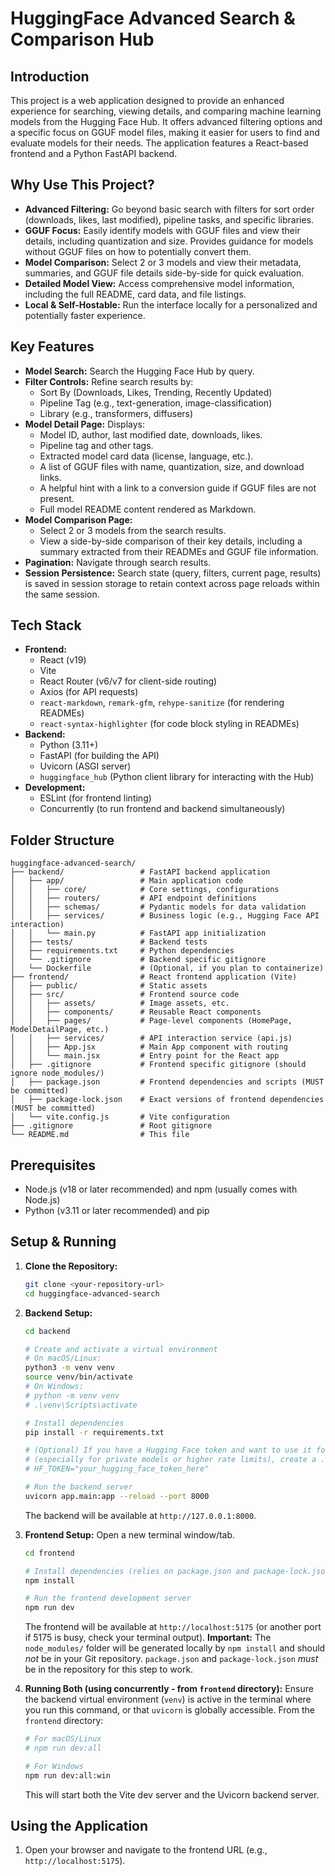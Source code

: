 # HuggingFace Advanced Search & Comparison Hub

## Introduction

This project is a web application designed to provide an enhanced experience for searching, viewing details, and comparing machine learning models from the Hugging Face Hub. It offers advanced filtering options and a specific focus on GGUF model files, making it easier for users to find and evaluate models for their needs. The application features a React-based frontend and a Python FastAPI backend.

## Why Use This Project?

-   **Advanced Filtering:** Go beyond basic search with filters for sort order (downloads, likes, last modified), pipeline tasks, and specific libraries.
-   **GGUF Focus:** Easily identify models with GGUF files and view their details, including quantization and size. Provides guidance for models without GGUF files on how to potentially convert them.
-   **Model Comparison:** Select 2 or 3 models and view their metadata, summaries, and GGUF file details side-by-side for quick evaluation.
-   **Detailed Model View:** Access comprehensive model information, including the full README, card data, and file listings.
-   **Local & Self-Hostable:** Run the interface locally for a personalized and potentially faster experience.

## Key Features

-   **Model Search:** Search the Hugging Face Hub by query.
-   **Filter Controls:** Refine search results by:
    -   Sort By (Downloads, Likes, Trending, Recently Updated)
    -   Pipeline Tag (e.g., text-generation, image-classification)
    -   Library (e.g., transformers, diffusers)
-   **Model Detail Page:** Displays:
    -   Model ID, author, last modified date, downloads, likes.
    -   Pipeline tag and other tags.
    -   Extracted model card data (license, language, etc.).
    -   A list of GGUF files with name, quantization, size, and download links.
    -   A helpful hint with a link to a conversion guide if GGUF files are not present.
    -   Full model README content rendered as Markdown.
-   **Model Comparison Page:**
    -   Select 2 or 3 models from the search results.
    -   View a side-by-side comparison of their key details, including a summary extracted from their READMEs and GGUF file information.
-   **Pagination:** Navigate through search results.
-   **Session Persistence:** Search state (query, filters, current page, results) is saved in session storage to retain context across page reloads within the same session.

## Tech Stack

-   **Frontend:**
    -   React (v19)
    -   Vite
    -   React Router (v6/v7 for client-side routing)
    -   Axios (for API requests)
    -   `react-markdown`, `remark-gfm`, `rehype-sanitize` (for rendering READMEs)
    -   `react-syntax-highlighter` (for code block styling in READMEs)
-   **Backend:**
    -   Python (3.11+)
    -   FastAPI (for building the API)
    -   Uvicorn (ASGI server)
    -   `huggingface_hub` (Python client library for interacting with the Hub)
-   **Development:**
    -   ESLint (for frontend linting)
    -   Concurrently (to run frontend and backend simultaneously)

## Folder Structure

```
huggingface-advanced-search/
├── backend/                 # FastAPI backend application
│   ├── app/                 # Main application code
│   │   ├── core/            # Core settings, configurations
│   │   ├── routers/         # API endpoint definitions
│   │   ├── schemas/         # Pydantic models for data validation
│   │   ├── services/        # Business logic (e.g., Hugging Face API interaction)
│   │   └── main.py          # FastAPI app initialization
│   ├── tests/               # Backend tests
│   ├── requirements.txt     # Python dependencies
│   └── .gitignore           # Backend specific gitignore
│   └── Dockerfile           # (Optional, if you plan to containerize)
├── frontend/                # React frontend application (Vite)
│   ├── public/              # Static assets
│   ├── src/                 # Frontend source code
│   │   ├── assets/          # Image assets, etc.
│   │   ├── components/      # Reusable React components
│   │   ├── pages/           # Page-level components (HomePage, ModelDetailPage, etc.)
│   │   ├── services/        # API interaction service (api.js)
│   │   ├── App.jsx          # Main App component with routing
│   │   └── main.jsx         # Entry point for the React app
│   ├── .gitignore           # Frontend specific gitignore (should ignore node_modules/)
│   ├── package.json         # Frontend dependencies and scripts (MUST be committed)
│   ├── package-lock.json    # Exact versions of frontend dependencies (MUST be committed)
│   └── vite.config.js       # Vite configuration
├── .gitignore               # Root gitignore
└── README.md                # This file
```

## Prerequisites

-   Node.js (v18 or later recommended) and npm (usually comes with Node.js)
-   Python (v3.11 or later recommended) and pip

## Setup & Running

1.  **Clone the Repository:**
    ```bash
    git clone <your-repository-url>
    cd huggingface-advanced-search
    ```

2.  **Backend Setup:**
    ```bash
    cd backend

    # Create and activate a virtual environment
    # On macOS/Linux:
    python3 -m venv venv
    source venv/bin/activate
    # On Windows:
    # python -m venv venv
    # .\venv\Scripts\activate

    # Install dependencies
    pip install -r requirements.txt

    # (Optional) If you have a Hugging Face token and want to use it for authenticated requests
    # (especially for private models or higher rate limits), create a .env file in the 'backend' directory:
    # HF_TOKEN="your_hugging_face_token_here"

    # Run the backend server
    uvicorn app.main:app --reload --port 8000
    ```
    The backend will be available at `http://127.0.0.1:8000`.

3.  **Frontend Setup:**
    Open a new terminal window/tab.
    ```bash
    cd frontend

    # Install dependencies (relies on package.json and package-lock.json from the repo)
    npm install

    # Run the frontend development server
    npm run dev
    ```
    The frontend will be available at `http://localhost:5175` (or another port if 5175 is busy, check your terminal output).
    **Important:** The `node_modules/` folder will be generated locally by `npm install` and should *not* be in your Git repository. `package.json` and `package-lock.json` *must* be in the repository for this step to work.

4.  **Running Both (using concurrently - from `frontend` directory):**
    Ensure the backend virtual environment (`venv`) is active in the terminal where you run this command, or that `uvicorn` is globally accessible.
    From the `frontend` directory:
    ```bash
    # For macOS/Linux
    # npm run dev:all

    # For Windows
    npm run dev:all:win
    ```
    This will start both the Vite dev server and the Uvicorn backend server.

## Using the Application

1.  Open your browser and navigate to the frontend URL (e.g., `http://localhost:5175`).
